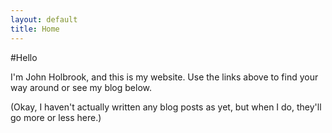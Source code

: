 ```yaml
---
layout: default
title: Home
---
```

#Hello

I&#39;m John Holbrook, and this is my website. Use the links above to find your way around or see my blog below.



(Okay, I haven&#39;t actually written any blog posts as yet, but when I do, they&#39;ll go more or less here.)